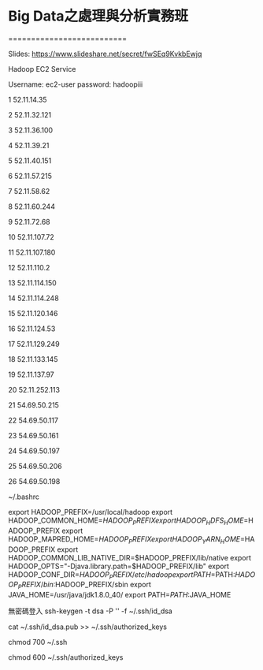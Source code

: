 # Big Data之處理與分析實務班
==========================

Slides:
https://www.slideshare.net/secret/fwSEq9KvkbEwjq

Hadoop EC2 Service

Username: ec2-user
password: hadoopiii

1 52.11.14.35

2 52.11.32.121

3 52.11.36.100

4 52.11.39.21

5 52.11.40.151

6 52.11.57.215

7 52.11.58.62

8 52.11.60.244

9 52.11.72.68

10 52.11.107.72

11 52.11.107.180

12 52.11.110.2

13 52.11.114.150

14 52.11.114.248

15 52.11.120.146

16 52.11.124.53

17 52.11.129.249

18 52.11.133.145

19 52.11.137.97

20 52.11.252.113

21 54.69.50.215

22 54.69.50.117

23 54.69.50.161

24 54.69.50.197

25 54.69.50.206

26 54.69.50.198

~/.bashrc

export HADOOP_PREFIX=/usr/local/hadoop 
export HADOOP_COMMON_HOME=$HADOOP_PREFIX 
export HADOOP_HDFS_HOME=$HADOOP_PREFIX 
export HADOOP_MAPRED_HOME=$HADOOP_PREFIX 
export HADOOP_YARN_HOME=$HADOOP_PREFIX 
export HADOOP_COMMON_LIB_NATIVE_DIR=$HADOOP_PREFIX/lib/native
export HADOOP_OPTS="-Djava.library.path=$HADOOP_PREFIX/lib"
export HADOOP_CONF_DIR=$HADOOP_PREFIX/etc/hadoop 
export PATH=$PATH:$HADOOP_PREFIX/bin:$HADOOP_PREFIX/sbin
export JAVA_HOME=/usr/java/jdk1.8.0_40/
export PATH=$PATH:$JAVA_HOME


無密碼登入
ssh-keygen -t dsa -P '' -f ~/.ssh/id_dsa

cat ~/.ssh/id_dsa.pub >> ~/.ssh/authorized_keys

chmod 700 ~/.ssh

chmod 600  ~/.ssh/authorized_keys



